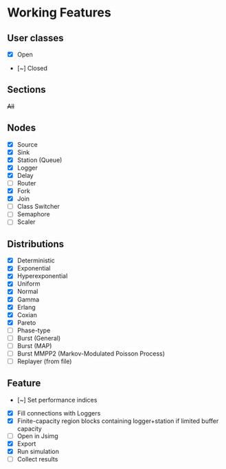 # Working Features

## User classes

- [X] Open
- [~] Closed

## Sections

~~All~~

## Nodes

- [X] Source
- [X] Sink
- [X] Station (Queue)
- [X] Logger
- [X] Delay
- [ ] Router
- [X] Fork
- [X] Join
- [ ] Class Switcher
- [ ] Semaphore
- [ ] Scaler

## Distributions

- [X] Deterministic
- [X] Exponential
- [X] Hyperexponential
- [X] Uniform
- [X] Normal
- [X] Gamma
- [X] Erlang
- [X] Coxian
- [X] Pareto
- [ ] Phase-type
- [ ] Burst (General)
- [ ] Burst (MAP)
- [ ] Burst MMPP2 (Markov-Modulated Poisson Process)
- [ ] Replayer (from file)

## Feature

- [~] Set performance indices
- [X] Fill connections with Loggers
- [X] Finite-capacity region blocks containing logger+station if limited buffer capacity
- [ ] Open in Jsimg
- [X] Export
- [X] Run simulation
- [ ] Collect results
